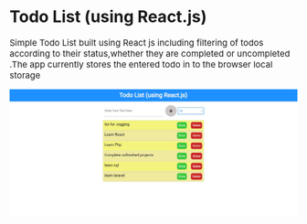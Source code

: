<h1>Todo List (using React.js)</h1>
<p style="font-size:15px">Simple Todo List built using React js including filtering of todos according to their status,whether they are completed or uncompleted .The app currently stores the entered todo in to the browser local storage </p>
<img src="./public/assets/images/snap1.jpg">